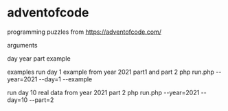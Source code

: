 # adventofcode

programming puzzles from https://adventofcode.com/

arguments 

day
year
part
example

examples
run day 1 example from year 2021 part1 and part 2
php run.php --year=2021 --day=1 --example

run day 10 real data from year 2021 part 2
php run.php --year=2021 --day=10 --part=2